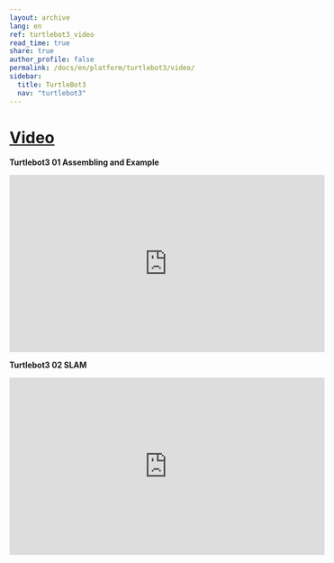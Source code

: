 ```yaml
---
layout: archive
lang: en
ref: turtlebot3_video
read_time: true
share: true
author_profile: false
permalink: /docs/en/platform/turtlebot3/video/
sidebar:
  title: TurtleBot3
  nav: "turtlebot3"
---
```


<div style="counter-reset: h1 17"></div>

# [Video](#video)

**Turtlebot3 01 Assembling and Example**

<iframe width="560" height="315" src="https://www.youtube.com/embed/o9d7NVC0A1Y" frameborder="0" allow="autoplay; encrypted-media" allowfullscreen></iframe>


**Turtlebot3 02 SLAM**

<iframe width="560" height="315" src="https://www.youtube.com/embed/85n0wepL03s" frameborder="0" allow="autoplay; encrypted-media" allowfullscreen></iframe>

